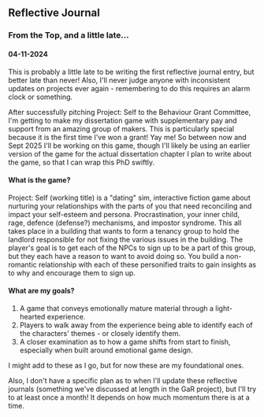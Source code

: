 ## Reflective Journal

### From the Top, and a little late...

#### 04-11-2024

This is probably a little late to be writing the first reflective journal entry, but better late than never! Also, I'll never judge anyone with inconsistent updates 
on projects ever again - remembering to do this requires an alarm clock or something.

After successfully pitching Project: Self to the Behaviour Grant Committee, I'm getting to make my dissertation game with supplementary pay and support from an 
amazing group of makers. This is particularly special because it is the first time I've won a grant! Yay me! So between now and Sept 2025 I'll be working on 
this game, though I'll likely be using an earlier version of the game for the actual dissertation chapter I plan to write about the game, so that I can wrap this
PhD swiftly. 

#### What is the game?

Project: Self (working title) is a "dating" sim, interactive fiction game about nurturing your relationships with the parts of you that need reconciling and impact 
your self-esteem and persona. Procrastination, your inner child, rage, defence (defense?) mechanisms, and impostor syndrome. This all takes place in a building 
that wants to form a tenancy group to hold the landlord responsible for not fixing the various issues in the building. The player's goal is to get each of the NPCs 
to sign up to be a part of this group, but they each have a reason to want to avoid doing so. You build a non-romantic relationship with each of these personified traits to 
gain insights as to why and encourage them to sign up. 

#### What are my goals?

1. A game that conveys emotionally mature material through a light-hearted experience.
2. Players to walk away from the experience being able to identify each of the characters' themes - or closely identify them.
3. A closer examination as to how a game shifts from start to finish, especially when built around emotional game design.

I might add to these as I go, but for now these are my foundational ones. 

Also, I don't have a specific plan as to when I'll update these reflective journals (something we've discussed at length in the GaR project), but I'll try to at least once a month! It depends on how much momentum there is at a time.
